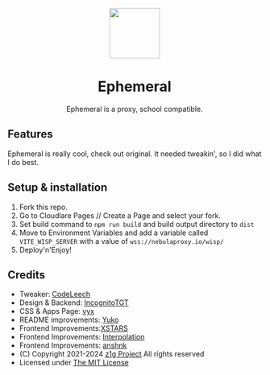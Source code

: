 <div>
  <p align="center">
    <img src="/public/icon.svg" width="100" height="100">
  </p>
  <h1 align="center">Ephemeral</h1>
  <p align="center">Ephemeral is a proxy, school compatible.</p>
</div>

## Features

Ephemeral is really cool, check out original.
It needed tweakin', so I did what I do best.

## Setup & installation

1. Fork this repo.
2. Go to Cloudlare Pages // Create a Page and select your fork.
3. Set build command to `npm run build` and build output directory to `dist`
4. Move to Environment Variables and add a variable called `VITE_WISP_SERVER` with a value of `wss://nebulaproxy.io/wisp/`
5. Deploy'n'Enjoy!

## Credits

- Tweaker: [CodeLeech](https:/github.com/upperint)
- Design & Backend: [IncognitoTGT](https://github.com/IncognitoTGT)
- CSS & Apps Page: [vyx](https://github.com/vbnm0)
- README improvements: [Yuko](https://github.com/yu6x)
- Frontend Improvements:[XSTARS](https://github.com/notplayingallday383)
- Frontend Improvements: [Interpolation](https://github.com/interpolation-0)
- Frontend Improvements: [anshnk](https://github.com/anshnk)
- (C) Copyright 2021-2024 [z1g Project](https://github.com/z1g-project/) All rights reserved
- Licensed under [The MIT License](https://github.com/z1g-project/ephemeral/blob/master/LICENSE)
